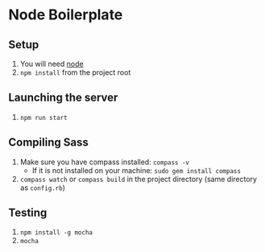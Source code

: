 # Node Boilerplate

## Setup

1. You will need [node](http://nodejs.org "node.js")
1. ```npm install``` from the project root

## Launching the server

1. ```npm run start```

## Compiling Sass

1. Make sure you have compass installed: ```compass -v```
	* If it is not installed on your machine: ```sudo gem install compass```
1. ```compass watch``` or ```compass build``` in the project directory (same directory as ```config.rb```)

## Testing

1. ```npm install -g mocha```
1. ```mocha```